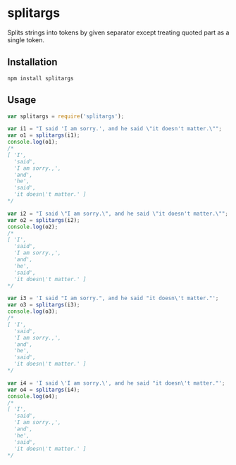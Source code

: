 # splitargs

Splits strings into tokens by given separator except treating quoted part as a single token.

## Installation

`npm install splitargs`

## Usage

```javascript
var splitargs = require('splitargs');

var i1 = "I said 'I am sorry.', and he said \"it doesn't matter.\"";
var o1 = splitargs(i1);
console.log(o1);
/*
[ 'I',
  'said',
  'I am sorry.,',
  'and',
  'he',
  'said',
  'it doesn\'t matter.' ]
*/

var i2 = "I said \"I am sorry.\", and he said \"it doesn't matter.\"";
var o2 = splitargs(i2);
console.log(o2);
/*
[ 'I',
  'said',
  'I am sorry.,',
  'and',
  'he',
  'said',
  'it doesn\'t matter.' ]
*/

var i3 = 'I said "I am sorry.", and he said "it doesn\'t matter."';
var o3 = splitargs(i3);
console.log(o3);
/*
[ 'I',
  'said',
  'I am sorry.,',
  'and',
  'he',
  'said',
  'it doesn\'t matter.' ]
*/

var i4 = 'I said \'I am sorry.\', and he said "it doesn\'t matter."';
var o4 = splitargs(i4);
console.log(o4);
/*
[ 'I',
  'said',
  'I am sorry.,',
  'and',
  'he',
  'said',
  'it doesn\'t matter.' ]
*/
```
